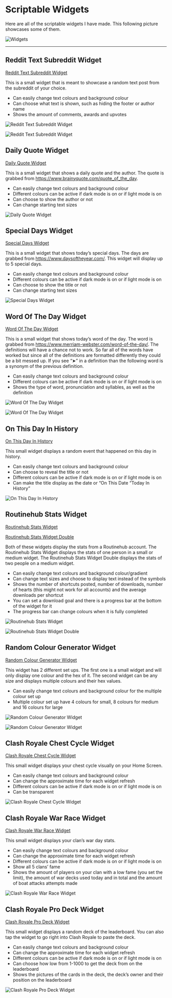 # Scriptable Widgets

Here are all of the scriptable widgets I have made. This following picture showcases some of them.

![Widgets](Images/027D2CDC-0002-421B-B7AB-5A2DBA9C22F7.jpeg)
***

## Reddit Text Subreddit Widget

[Reddit Text Subreddit Widget](Reddit-Text-Subreddit-Widget.js)

This is a small widget that is meant to showcase a random text post from the subreddit of your choice.

* Can easily change text colours and background colour
* Can choose what text is shown, such as hiding the footer or author name
* Shows the amount of comments, awards and upvotes

![Reddit Text Subreddit Widget](Images/36A3BC3B-6D42-46DA-ACF6-D77036307FDF.jpeg)

![Reddit Text Subreddit Widget](Images/3C822DAC-8B4A-45BF-8DE1-CD4E94151534.jpeg)

## Daily Quote Widget

[Daily Quote Widget](Daily-Quote-Widget.js)

This is a small widget that shows a daily quote and the author. The quote is grabbed from https://www.brainyquote.com/quote_of_the_day.

* Can easily change text colours and background colour
* Different colours can be active if dark mode is on or if light mode is on
* Can choose to show the author or not
* Can change starting text sizes

![Daily Quote Widget](Images/56EE7F4E-EF41-404F-9044-C3B7BF6C7C1A.jpeg)

## Special Days Widget

[Special Days Widget](Special-Days-Widget.js)

This is a small widget that shows today’s special days. The days are grabbed from https://www.daysoftheyear.com/. This widget will display up to 5 special days.

* Can easily change text colours and background colour
* Different colours can be active if dark mode is on or if light mode is on
* Can choose to show the title or not
* Can change starting text sizes

![Special Days Widget](Images/FE7AC454-A824-49C3-85EA-801AC26CB022.jpeg)

## Word Of The Day Widget

[Word Of The Day Widget](Word-Of-The-Day-Widget.js)

This is a small widget that shows today’s word of the day. The word is grabbed from https://www.merriam-webster.com/word-of-the-day/. The definitions will have a chance not to work. So far all of the words have worked but since all of the definitions are formatted differently they could be a bit messed up. If you see “➤” in a definition than the following word is a synonym of the previous definition.

* Can easily change text colours and background colour
* Different colours can be active if dark mode is on or if light mode is on
* Shows the type of word, pronunciation and syllables, as well as the definition

![Word Of The Day Widget](Images/3A0E59FF-D918-464D-86EC-00CF66892C22.jpeg)

![Word Of The Day Widget](Images/FA72E0BE-A81A-4A91-9D0F-DD04B064F6F1.jpeg)

## On This Day In History

[On This Day In History](On-This-Day-In-History.js)

This small widget displays a random event that happened on this day in history.

* Can easily change text colours and background colour
* Can choose to reveal the title or not
* Different colours can be active if dark mode is on or if light mode is on
* Can make the title display as the date or “On This Date “Today In History”

![On This Day In History](Images/119A7D02-7870-4DA0-A943-BD89B465BD95.jpeg)

## Routinehub Stats Widget

[Routinehub Stats Widget](Routinehub-Stats-Widget.js)

[Routinehub Stats Widget Double](Routinehub-Stats-Widget-Double.js)

Both of these widgets display the stats from a Routinehub account. The Routinehub Stats Widget displays the stats of one person in a small or medium widget. The Routinehub Stats Widget Double  displays the stats of two people on a medium widget.

* Can easily change text colours and background colour/gradient
* Can change text sizes and choose to display text instead of the symbols
* Shows the number of shortcuts posted, number of downloads, number of hearts (this might not work for all accounts) and the average downloads per shortcut
* You can set a download goal and there is a progress bar at the bottom of the widget for it
* The progress bar can change colours when it is fully completed

![Routinehub Stats Widget](Images/696D4C54-FD7C-4189-8048-E9DCED431B7F.jpeg)

![Routinehub Stats Widget Double](Images/A0FD81D8-7894-45DA-8C21-5ED733D7BC86.jpeg)

## Random Colour Generator Widget

[Random Colour Generator Widget](Random-Colour-Generator-Widget.js)

This widget has 2 different set ups. The first one is a small widget and will only display one colour and the hex of it. The second widget can be any size and displays multiple colours and their hex values.

* Can easily change text colours and background colour for the multiple colour set up
* Multiple colour set up have 4 colours for small, 8 colours for medium and 16 colours for large

![Random Colour Generator Widget](Images/DA69B4A1-26C2-4D90-9E95-663A056B69B3.jpeg)

![Random Colour Generator Widget](Images/94CDB470-146F-4367-B61C-94A84201ABA4.jpeg)

## Clash Royale Chest Cycle Widget

[Clash Royale Chest Cycle Widget](Clash-Royale-Chest-Cycle-Widget.js)

This small widget displays your chest cycle visually on your Home Screen.

* Can easily change text colours and background colour
* Can change the approximate time for each widget refresh
* Different colours can be active if dark mode is on or if light mode is on
* Can be transparent

![Clash Royale Chest Cycle Widget](Images/1FB3A95F-E692-4AB0-869D-6387257EFFC1.jpeg)

## Clash Royale War Race Widget

[Clash Royale War Race Widget](Clash-Royale-War-Race-Widget.js)

This small widget displays your clan’s war day stats.

* Can easily change text colours and background colour
* Can change the approximate time for each widget refresh
* Different colours can be active if dark mode is on or if light mode is on
* Show all 5 clans’ fame
* Shows the amount of players on your clan with a low fame (you set the limit), the amount of war decks used today and in total and the amount of boat attacks attempts made

![Clash Royale War Race Widget](Images/BD1A59F5-C363-4C62-A066-0DC151822EE3.jpeg)

## Clash Royale Pro Deck Widget

[Clash Royale Pro Deck  Widget](Clash-Royale-Pro-Deck-Widget.js)

This small widget displays a random deck of the leaderboard. You can also tap the widget to go right into Clash Royale to paste the deck. 

* Can easily change text colours and background colour
* Can change the approximate time for each widget refresh
* Different colours can be active if dark mode is on or if light mode is on
* Can choose how low from 1-1000 to get the deck from on the leaderboard
* Shows the pictures of the cards in the deck, the deck’s owner and their position on the leaderboard

![Clash Royale Pro Deck Widget](Images/9828BDB9-A74B-464A-B9CA-126883A3E6A0.jpeg)



